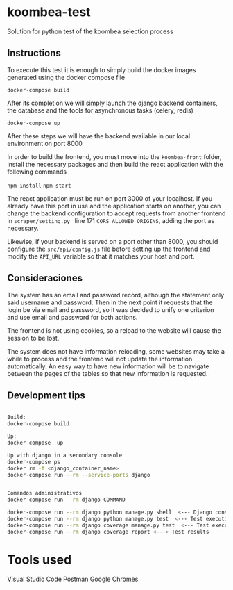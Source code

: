 # koombea-test
Solution for python test of the koombea selection process


## Instructions 

To execute this test it is enough to simply build the docker images generated using the docker compose file

`docker-compose build`

After its completion we will simply launch the django backend containers, the database and the tools for asynchronous tasks (celery, redis)

`docker-compose up`

After these steps we will have the backend available in our local environment on port 8000

In order to build the frontend, you must move into the `koombea-front` folder, 
install the necessary packages and then build the react application with the following commands

`npm install`
`npm start`

The react application must be run on port 3000 of your localhost.
If you already have this port in use and the application starts on another, you can change the backend configuration to accept requests from another frontend 
in `scraper/setting.py ` line 171 `CORS_ALLOWED_ORIGINS`, adding the port as necessary.

Likewise, if your backend is served on a port other than 8000, you should configure the `src/api/config.js` file 
before setting up the frontend and modify the `API_URL` variable so that it matches your host and port.


## Consideraciones

The system has an email and password record, although the statement only said username and password. 
Then in the next point it requests that the login be via email and password, 
so it was decided to unify one criterion and use email and password for both actions.

The frontend is not using cookies, so a reload to the website will cause the session to be lost.

The system does not have information reloading, some websites may take a while to process and the frontend will not update the information automatically. 
An easy way to have new information will be to navigate between the pages of the tables so that new information is requested.

## Development tips

```bash

Build:
docker-compose build

Up:
docker-compose  up

Up with django in a secondary console
docker-compose ps
docker rm -f <django_container_name>
docker-compose run --rm --service-ports django


Comandos administrativos
docker-compose run --rm django COMMAND

docker-compose run --rm django python manage.py shell  <--- Django console
docker-compose run --rm django python manage.py test  <--- Test execution
docker-compose run --rm django coverage manage.py test  <--- Test execution with coverage
docker-compose run --rm django coverage report <---> Test results
```


# Tools used 

Visual Studio Code
Postman
Google Chromes